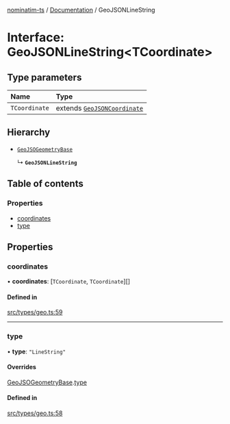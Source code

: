 [nominatim-ts](../README.md) / [Documentation](../modules.md) / GeoJSONLineString

# Interface: GeoJSONLineString<TCoordinate\>

## Type parameters

| Name | Type |
| :------ | :------ |
| `TCoordinate` | extends [`GeoJSONCoordinate`](../modules.md#geojsoncoordinate) |

## Hierarchy

- [`GeoJSOGeometryBase`](GeoJSOGeometryBase.md)

  ↳ **`GeoJSONLineString`**

## Table of contents

### Properties

- [coordinates](GeoJSONLineString.md#coordinates)
- [type](GeoJSONLineString.md#type)

## Properties

### coordinates

• **coordinates**: [`TCoordinate`, `TCoordinate`][]

#### Defined in

[src/types/geo.ts:59](https://github.com/blksnk/nominatim-ts/blob/2f25718/src/types/geo.ts#L59)

___

### type

• **type**: ``"LineString"``

#### Overrides

[GeoJSOGeometryBase](GeoJSOGeometryBase.md).[type](GeoJSOGeometryBase.md#type)

#### Defined in

[src/types/geo.ts:58](https://github.com/blksnk/nominatim-ts/blob/2f25718/src/types/geo.ts#L58)
